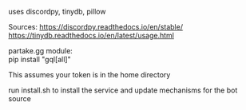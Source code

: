 uses discordpy, tinydb, pillow

Sources:
https://discordpy.readthedocs.io/en/stable/
https://tinydb.readthedocs.io/en/latest/usage.html

partake.gg module:  
pip install "gql[all]"

This assumes your token is in the home directory

run install.sh to install the service and update mechanisms for the bot source
